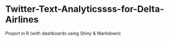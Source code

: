 # Twitter-Text-Analyticssss-for-Delta-Airlines
Project in R (with dashboards using Shiny & Markdown)
